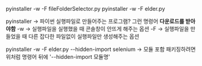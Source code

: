 pyinstaller -w -F fileFolderSelector.py
pyinstaller -w -F elder.py

pyinstaller -> 파이썬 실행파일로 만들어주는 프로그램? 그런 명령어 **다운로드를 받아야함**
-w -> 실행파일을 실행했을 때 콘솔창이 안뜨게 해주는 옵션
-F -> 실행파일을 만들었을 때 다른 잡다한 파일없이 실행파일만 생성해주는 옵션

pyinstaller -w -F elder.py --hidden-import selenium
-> 모듈 포함 패키징하려면 위처럼 명령어 뒤에 '--hidden-import 모듈명'